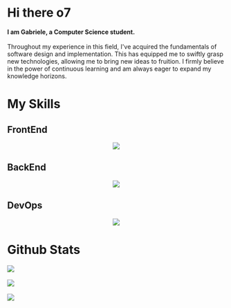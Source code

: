 # Hi there o7 <br>
<strong> I am Gabriele, a Computer Science student. </strong> 
<br/><br/>
Throughout my experience in this field, I've acquired the fundamentals of software design and implementation. This has equipped me to swiftly grasp new technologies, allowing me to bring new ideas to fruition. I firmly believe in the power of continuous learning and am always eager to expand my knowledge horizons.

# My Skills


## FrontEnd

<p align="center">
  <a href="https://skillicons.dev">
    <img src="https://skillicons.dev/icons?i=html,css,js,bootstrap,react" />
  </a>
</p>

## BackEnd

<p align="center">
  <a href="https://skillicons.dev">
    <img src="https://skillicons.dev/icons?i=c,cpp,php,python,mysql,mongodb" />
  </a>
</p>

## DevOps

<p align="center">
  <a href="https://skillicons.dev">
    <img src="https://skillicons.dev/icons?i=git,docker,kubernetes,linux,vim" />
  </a>
</p>

# Github Stats

![](https://github-readme-stats.vercel.app/api?username=gabrielemigliorinii&theme=dark&hide_border=false&include_all_commits=true&count_private=true)
<br/><br/>
![](https://github-readme-streak-stats.herokuapp.com/?user=gabrielemigliorinii&theme=dark&hide_border=false)
<br/><br/>
![](https://github-readme-stats.vercel.app/api/top-langs/?username=gabrielemigliorinii&theme=dark&hide_border=false&include_all_commits=true&count_private=true&layout=compact)

